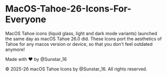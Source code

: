 # MacOS-Tahoe-26-Icons-For-Everyone
MacOS Tahoe icons (liquid glass, light and dark mode variants) launched the same day as macOS Tahoe 26.0 did. These Icons port the aesthetics of Tahoe for any macos version or device, so that you don't feel outdated anymore!

Made with ❤︎ by @Sunstar_16

© 2025-26 macOS Tahoe Icons by @Sunstar_16. 
All rights reserved.
